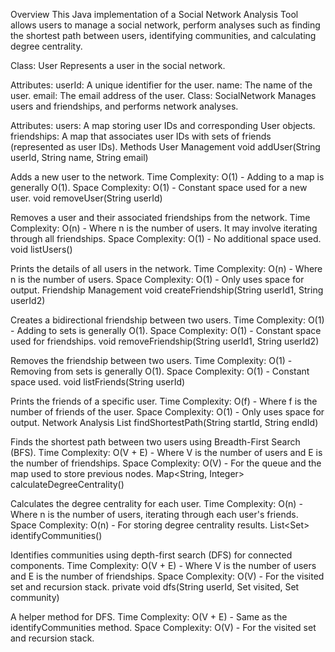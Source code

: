 Overview
This Java implementation of a Social Network Analysis Tool allows users to manage a social network, perform analyses such as finding the shortest path between users, identifying communities, and calculating degree centrality.

Class: User
Represents a user in the social network.

Attributes:
userId: A unique identifier for the user.
name: The name of the user.
email: The email address of the user.
Class: SocialNetwork
Manages users and friendships, and performs network analyses.

Attributes:
users: A map storing user IDs and corresponding User objects.
friendships: A map that associates user IDs with sets of friends (represented as user IDs).
Methods
User Management
void addUser(String userId, String name, String email)

Adds a new user to the network.
Time Complexity: O(1) - Adding to a map is generally O(1).
Space Complexity: O(1) - Constant space used for a new user.
void removeUser(String userId)

Removes a user and their associated friendships from the network.
Time Complexity: O(n) - Where n is the number of users. It may involve iterating through all friendships.
Space Complexity: O(1) - No additional space used.
void listUsers()

Prints the details of all users in the network.
Time Complexity: O(n) - Where n is the number of users.
Space Complexity: O(1) - Only uses space for output.
Friendship Management
void createFriendship(String userId1, String userId2)

Creates a bidirectional friendship between two users.
Time Complexity: O(1) - Adding to sets is generally O(1).
Space Complexity: O(1) - Constant space used for friendships.
void removeFriendship(String userId1, String userId2)

Removes the friendship between two users.
Time Complexity: O(1) - Removing from sets is generally O(1).
Space Complexity: O(1) - Constant space used.
void listFriends(String userId)

Prints the friends of a specific user.
Time Complexity: O(f) - Where f is the number of friends of the user.
Space Complexity: O(1) - Only uses space for output.
Network Analysis
List<String> findShortestPath(String startId, String endId)

Finds the shortest path between two users using Breadth-First Search (BFS).
Time Complexity: O(V + E) - Where V is the number of users and E is the number of friendships.
Space Complexity: O(V) - For the queue and the map used to store previous nodes.
Map<String, Integer> calculateDegreeCentrality()

Calculates the degree centrality for each user.
Time Complexity: O(n) - Where n is the number of users, iterating through each user's friends.
Space Complexity: O(n) - For storing degree centrality results.
List<Set<String>> identifyCommunities()

Identifies communities using depth-first search (DFS) for connected components.
Time Complexity: O(V + E) - Where V is the number of users and E is the number of friendships.
Space Complexity: O(V) - For the visited set and recursion stack.
private void dfs(String userId, Set<String> visited, Set<String> community)

A helper method for DFS.
Time Complexity: O(V + E) - Same as the identifyCommunities method.
Space Complexity: O(V) - For the visited set and recursion stack.